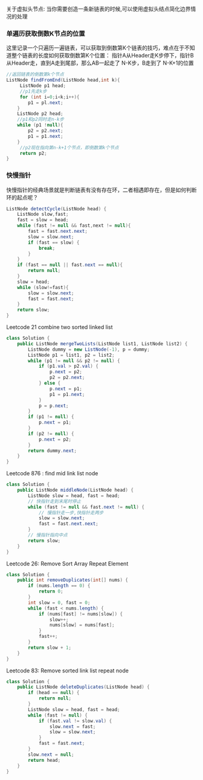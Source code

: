 关于虚拟头节点: 当你需要创造一条新链表的时候,可以使用虚拟头结点简化边界情况的处理  


### 单遍历获取倒数K节点的位置
这里记录一个只遍历一遍链表，可以获取到倒数第K个链表的技巧，难点在于不知道整个链表的长度如何获取倒数第K个位置：
指针A从Header走K步停下，指针B从Header走，直到A走到尾部，那么AB一起走了 N-K步，B走到了 N-K+1的位置  

```java
//返回链表的倒数第k个节点
ListNode findFromEnd(ListNode head,int k){
     ListNode p1 head; 
     //p1先走k步
     for (int i=0;i<k;i++){ 
        p1 = pl.next; 
    } 
    ListNode p2 head; 
    //p1和p2同时走n-k步
    while (p1 !null){ 
        p2 = p2.next; 
        p1 = p1.next; 
    }
     //p2现在指向第n-k+1个节点，即倒数第k个节点
     return p2; 
}
```

### 快慢指针
快慢指针的经典场景就是判断链表有没有存在环，二者相遇即存在，但是如何判断环的起点呢？
```java
ListNode detectCycle(ListNode head) {
    ListNode slow,fast;
    fast = slow = head;
    while (fast != null && fast,next != null){
        fast = fast.next.next;
        slow = slow.next;
        if (fast == slow) {
            break;
        }
    }
    if (fast == null || fast.next == null){
        return null;
    }
    slow = head;
    while (slow!=fast){
        slow = slow.next;
        fast = fast.next;
    }
    return slow;
}
```


Leetcode 21 combine two sorted linked list
```java
class Solution {
    public ListNode mergeTwoLists(ListNode list1, ListNode list2) {
        ListNode dummy = new ListNode(-1), p = dummy;
        ListNode p1 = list1, p2 = list2;
        while (p1 != null && p2 != null) {
            if (p1.val > p2.val) {
                p.next = p2;
                p2 = p2.next;
            } else {
                p.next = p1;
                p1 = p1.next;
            }
            p = p.next;
        }
        if (p1 != null) {
            p.next = p1;
        }
        if (p2 != null) {
            p.next = p2;
        }
        return dummy.next;
    }
}
```

Leetcode 876 : find mid link list node

```java
class Solution {
    public ListNode middleNode(ListNode head) {
        ListNode slow = head, fast = head;
        // 快指针走到末尾时停止
        while (fast != null && fast.next != null) {
            // 慢指针走一步,快指针走两步
            slow = slow.next;
            fast = fast.next.next;
        }
        // 慢指针指向中点
        return slow;
    }
}
```


Leetcode 26: Remove Sort Array Repeat Element
```java
class Solution {
    public int removeDuplicates(int[] nums) {
        if (nums.length == 0) {
            return 0;
        }
        int slow = 0, fast = 0;
        while (fast < nums.length) {
            if (nums[fast] != nums[slow]) {
                slow++;
                nums[slow] = nums[fast];
            }
            fast++;
        }
        return slow + 1;
    }
}
```

Leetcode 83: Remove sorted link list repeat node
```java
class Solution {
    public ListNode deleteDuplicates(ListNode head) {
        if (head == null) {
            return null;
        }
        ListNode slow = head, fast = head;
        while (fast != null) {
            if (fast.val != slow.val) {
                slow.next = fast;
                slow = slow.next;
            }
            fast = fast.next;
        }
        slow.next = null;
        return head;
    }
}
```